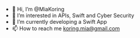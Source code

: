 - 👋 Hi, I’m @MiaKoring
- 👀 I’m interested in APIs, Swift and Cyber Security
- 🌱 I’m currently developing a Swift App
- 📫 How to reach me koring.mia@gmail.com

<!---
MiaKoring/MiaKoring is a ✨ special ✨ repository because its `README.md` (this file) appears on your GitHub profile.
You can click the Preview link to take a look at your changes.
--->

